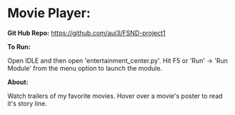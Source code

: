 <b>Movie Player:</b>
========

<b>Git Hub Repo:</b> https://github.com/aui3/FSND-project1



<b>To Run:</b>

Open IDLE and then open 'entertainment_center.py'. Hit F5 or 'Run' -> 'Run Module' from the menu option to launch the module.




<b>About:</b>

Watch trailers of my favorite movies. Hover over a movie's poster to read it's story line.